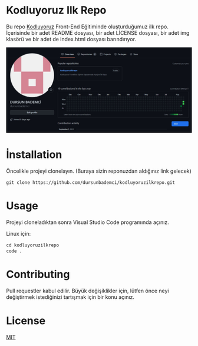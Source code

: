 # Kodluyoruz Ilk Repo

Bu repo [Kodluyoruz](http://www.kodluyoruz.org) Front-End Eğitiminde oluşturduğumuz ilk repo. İçerisinde bir adet README dosyası, bir adet LİCENSE dosyası, bir adet img klasörü  ve bir adet de index.html dosyası barındırıyor.


![Proje Resmi](img/resim.jpg)




# İnstallation

Öncelikle projeyi clonelayın. (Buraya sizin reponuzdan aldığınız link gelecek)

```
git clone https://github.com/dursunbademci/kodluyoruzilkrepo.git
```

# Usage

Projeyi cloneladıktan sonra Visual Studio Code programında açınız.

Linux için:

```
cd kodluyoruzilkrepo
code .
```

# Contributing

Pull requestler kabul edilir. Büyük değişiklikler için, lütfen önce neyi değiştirmek istediğinizi tartışmak için bir konu açınız.

# License

[MIT](https://choosealicense.com/licenses/mit/)